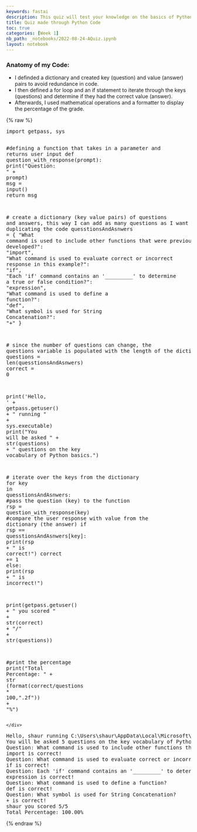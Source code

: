 ```yaml
---
keywords: fastai
description: This quiz will test your knowledge on the basics of Python!
title: Quiz made through Python Code
toc: true
categories: [Week 1]
nb_path: _notebooks/2022-08-24-AQuiz.ipynb
layout: notebook
---
```


<!--
#################################################
### THIS FILE WAS AUTOGENERATED! DO NOT EDIT! ###
#################################################
# file to edit: _notebooks/2022-08-24-AQuiz.ipynb
-->

<div class="container" id="notebook-container">
        
<div class="cell border-box-sizing text_cell rendered"><div class="inner_cell">
<div class="text_cell_render border-box-sizing rendered_html">
<h3 id="Anatomy-of-my-Code:">Anatomy of my Code:<a class="anchor-link" href="#Anatomy-of-my-Code:"> </a></h3><ul>
<li>I definded a dictionary and created key (question) and value (answer) pairs to avoid redundance in code.</li>
<li>I then defined a for loop and an if statement to iterate through the keys (questions) and determine if they had the correct value (answer).</li>
<li>Afterwards, I used mathematical operations and a formatter to display the percentage of the grade. </li>
</ul>

</div>
</div>
</div>
    {% raw %}
    
<div class="cell border-box-sizing code_cell rendered">
<div class="input">

<div class="inner_cell">
    <div class="input_area">
<div class=" highlight hl-ipython3"><pre><span></span><span class="kn">import</span> <span class="nn">getpass</span><span class="o">,</span> <span class="nn">sys</span>

<span class="c1">#defining a function that takes in a parameter and returns user input</span>
<span class="k">def</span> <span class="nf">question_with_response</span><span class="p">(</span><span class="n">prompt</span><span class="p">):</span>
    <span class="nb">print</span><span class="p">(</span><span class="s2">&quot;Question: &quot;</span> <span class="o">+</span> <span class="n">prompt</span><span class="p">)</span>
    <span class="n">msg</span> <span class="o">=</span> <span class="nb">input</span><span class="p">()</span>
    <span class="k">return</span> <span class="n">msg</span>

<span class="c1"># create a dictionary (key value pairs) of questions and answers, this way I can add as many questions as I want without duplicating the code</span>
<span class="n">quesstionsAndAsnwers</span> <span class="o">=</span> <span class="p">{</span>
  <span class="s2">&quot;What command is used to include other functions that were previously developed?&quot;</span><span class="p">:</span> <span class="s2">&quot;import&quot;</span><span class="p">,</span>
  <span class="s2">&quot;What command is used to evaluate correct or incorrect response in this example?&quot;</span><span class="p">:</span> <span class="s2">&quot;if&quot;</span><span class="p">,</span>
  <span class="s2">&quot;Each &#39;if&#39; command contains an &#39;_________&#39; to determine a true or false condition?&quot;</span><span class="p">:</span> <span class="s2">&quot;expression&quot;</span><span class="p">,</span>
  <span class="s2">&quot;What command is used to define a function?&quot;</span><span class="p">:</span> <span class="s2">&quot;def&quot;</span><span class="p">,</span>
  <span class="s2">&quot;What symbol is used for String Concatenation?&quot;</span><span class="p">:</span> <span class="s2">&quot;+&quot;</span>
<span class="p">}</span>

<span class="c1"># since the number of questions can change, the questions variable is populated with the length of the dictionary</span>
<span class="n">questions</span> <span class="o">=</span> <span class="nb">len</span><span class="p">(</span><span class="n">quesstionsAndAsnwers</span><span class="p">)</span>
<span class="n">correct</span> <span class="o">=</span> <span class="mi">0</span>

<span class="nb">print</span><span class="p">(</span><span class="s1">&#39;Hello, &#39;</span> <span class="o">+</span> <span class="n">getpass</span><span class="o">.</span><span class="n">getuser</span><span class="p">()</span> <span class="o">+</span> <span class="s2">&quot; running &quot;</span> <span class="o">+</span> <span class="n">sys</span><span class="o">.</span><span class="n">executable</span><span class="p">)</span>
<span class="nb">print</span><span class="p">(</span><span class="s2">&quot;You will be asked &quot;</span> <span class="o">+</span> <span class="nb">str</span><span class="p">(</span><span class="n">questions</span><span class="p">)</span> <span class="o">+</span> <span class="s2">&quot; questions on the key vocabulary of Python basics.&quot;</span><span class="p">)</span>

<span class="c1"># iterate over the keys from the dictionary</span>
<span class="k">for</span> <span class="n">key</span> <span class="ow">in</span> <span class="n">quesstionsAndAsnwers</span><span class="p">:</span>
    <span class="c1">#pass the question (key) to the function</span>
    <span class="n">rsp</span> <span class="o">=</span> <span class="n">question_with_response</span><span class="p">(</span><span class="n">key</span><span class="p">)</span>
    <span class="c1">#compare the user response with value from the dictionary (the answer)</span>
    <span class="k">if</span> <span class="n">rsp</span> <span class="o">==</span> <span class="n">quesstionsAndAsnwers</span><span class="p">[</span><span class="n">key</span><span class="p">]:</span>
        <span class="nb">print</span><span class="p">(</span><span class="n">rsp</span> <span class="o">+</span> <span class="s2">&quot; is correct!&quot;</span><span class="p">)</span>
        <span class="n">correct</span> <span class="o">+=</span> <span class="mi">1</span>
    <span class="k">else</span><span class="p">:</span>
        <span class="nb">print</span><span class="p">(</span><span class="n">rsp</span> <span class="o">+</span> <span class="s2">&quot; is incorrect!&quot;</span><span class="p">)</span>
  
<span class="nb">print</span><span class="p">(</span><span class="n">getpass</span><span class="o">.</span><span class="n">getuser</span><span class="p">()</span> <span class="o">+</span> <span class="s2">&quot; you scored &quot;</span> <span class="o">+</span> <span class="nb">str</span><span class="p">(</span><span class="n">correct</span><span class="p">)</span> <span class="o">+</span> <span class="s2">&quot;/&quot;</span> <span class="o">+</span> <span class="nb">str</span><span class="p">(</span><span class="n">questions</span><span class="p">))</span>

<span class="c1">#print the percentage</span>
<span class="nb">print</span><span class="p">(</span><span class="s2">&quot;Total Percentage: &quot;</span> <span class="o">+</span> <span class="nb">str</span> <span class="p">(</span><span class="nb">format</span><span class="p">(</span><span class="n">correct</span><span class="o">/</span><span class="n">questions</span> <span class="o">*</span> <span class="mi">100</span><span class="p">,</span><span class="s2">&quot;.2f&quot;</span><span class="p">))</span> <span class="o">+</span> <span class="s2">&quot;%&quot;</span><span class="p">)</span>
</pre></div>

    </div>
</div>
</div>

<div class="output_wrapper">
<div class="output">

<div class="output_area">

<div class="output_subarea output_stream output_stdout output_text">
<pre>Hello, shaur running C:\Users\shaur\AppData\Local\Microsoft\WindowsApps\PythonSoftwareFoundation.Python.3.10_qbz5n2kfra8p0\python.exe
You will be asked 5 questions on the key vocabulary of Python basics.
Question: What command is used to include other functions that were previously developed?
import is correct!
Question: What command is used to evaluate correct or incorrect response in this example?
if is correct!
Question: Each &#39;if&#39; command contains an &#39;_________&#39; to determine a true or false condition?
expression is correct!
Question: What command is used to define a function?
def is correct!
Question: What symbol is used for String Concatenation?
+ is correct!
shaur you scored 5/5
Total Percentage: 100.00%
</pre>
</div>
</div>

</div>
</div>

</div>
    {% endraw %}

</div>
 

